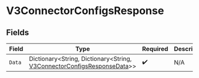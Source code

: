# V3ConnectorConfigsResponse


## Fields

| Field                                                                                                                               | Type                                                                                                                                | Required                                                                                                                            | Description                                                                                                                         |
| ----------------------------------------------------------------------------------------------------------------------------------- | ----------------------------------------------------------------------------------------------------------------------------------- | ----------------------------------------------------------------------------------------------------------------------------------- | ----------------------------------------------------------------------------------------------------------------------------------- |
| `Data`                                                                                                                              | Dictionary<String, Dictionary<String, [V3ConnectorConfigsResponseData](../../Models/Components/V3ConnectorConfigsResponseData.md)>> | :heavy_check_mark:                                                                                                                  | N/A                                                                                                                                 |